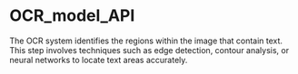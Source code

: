 # OCR_model_API
The OCR system identifies the regions within the image that contain text. This step involves techniques such as edge detection, contour analysis, or neural networks to locate text areas accurately.
